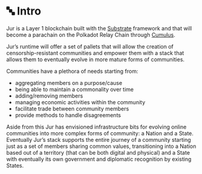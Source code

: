 # 🔤 Intro

Jur is a Layer 1 blockchain built with the [Substrate](https://docs.substrate.io/) framework and that will become a parachain on the Polkadot Relay Chain through [Cumulus](https://github.com/paritytech/cumulus).

Jur’s runtime will offer a set of pallets that will allow the creation of censorship-resistant communities and empower them with a stack that allows them to eventually evolve in more mature forms of communities.&#x20;

Communities have a plethora of needs starting from:

* aggregating members on a purpose/cause
* being able to maintain a commonality over time
* adding/removing members
* managing economic activities within the community
* facilitate trade between community members
* provide methods to handle disagreements

Aside from this Jur has envisioned infrastructure bits for evolving online communities into more complex forms of community: a Nation and a State. Eventually Jur’s stack supports the entire journey of a community starting just as a set of members sharing common values, transitioning into a Nation based out of a territory (that can be both digital and physical) and a State with eventually its own government and diplomatic recognition by existing States.
